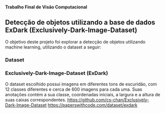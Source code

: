 #### Trabalho Final de Visão Computacional
## Detecção de objetos utilizando a base de dados ExDark (Exclusively-Dark-Image-Dataset)
O objetivo deste projeto foi explorar a detecção de objetos utilizando machine learning, utilizando o dataset a seguir:
### Dataset
### Exclusively-Dark-Image-Dataset (ExDark)
O dataset escolhido possui imagens em diferentes tons de escuridão, com 12 classes diferentes e cerca de 600 imagens para cada uma.
Suas anotações contém a sua classe, coordenadas iniciais, a largura e a altura de suas caixas correspondentes.
https://github.com/cs-chan/Exclusively-Dark-Image-Dataset
https://paperswithcode.com/dataset/exdark
